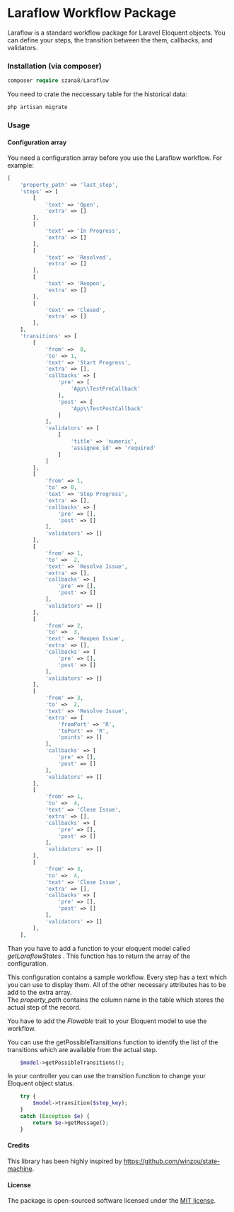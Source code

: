 # Laraflow Workflow Package
Laraflow is a standard workflow package for Laravel Eloquent objects. You can define your steps, the transition between the them, callbacks, and validators.

### Installation (via composer)
```php
composer require szana8/Laraflow
```
You need to crate the neccessary table for the historical data:
```php
php artisan migrate
```

### Usage
#### Configuration array
You need a configuration array before you use the Laraflow workflow. 
For example:
```php
[
    'property_path' => 'last_step',
    'steps' => [
        [
            'text' => 'Open',
            'extra' => []
        ],
        [
            'text' => 'In Progress',
            'extra' => []
        ],
        [
            'text' => 'Resolved',
            'extra' => []
        ],
        [
            'text' => 'Reopen',
            'extra' => []
        ],
        [
            'text' => 'Closed',
            'extra' => []
        ],
    ],
    'transitions' => [
        [
            'from' =>  0,
            'to' => 1,
            'text' => 'Start Progress',
            'extra' => [],
            'callbacks' => [
                'pre' => [
                    'App\\TestPreCallback'
                ],
                'post' => [
                    'App\\TestPostCallback'
                ]
            ],
            'validators' => [
                [
                    'title' => 'numeric',
                    'assignee_id' => 'required'
                ]
            ]
        ],
        [
            'from' => 1,
            'to' => 0,
            'text' => 'Stop Progress',
            'extra' => [],
            'callbacks' => [
                'pre' => [],
                'post' => []
            ],
            'validators' => []
        ],
        [
            'from' => 1,
            'to' =>  2,
            'text' => 'Resolve Issue',
            'extra' => [],
            'callbacks' => [
                'pre' => [],
                'post' => []
            ],
            'validators' => []
        ],
        [
            'from' => 2,
            'to' =>  3,
            'text' => 'Reopen Issue',
            'extra' => [],
            'callbacks' => [
                'pre' => [],
                'post' => []
            ],
            'validators' => []
        ],
        [
            'from' => 3,
            'to' =>  2,
            'text' => 'Resolve Issue',
            'extra' => [
                'fromPort' => 'R',
                'toPort' => 'R',
                'points' => []
            ],
            'callbacks' => [
                'pre' => [],
                'post' => []
            ],
            'validators' => []
        ],
        [
            'from' => 1,
            'to' =>  4,
            'text' => 'Close Issue',
            'extra' => [],
            'callbacks' => [
                'pre' => [],
                'post' => []
            ],
            'validators' => []
        ],
        [
            'from' => 3,
            'to' =>  4,
            'text' => 'Close Issue',
            'extra' => [],
            'callbacks' => [
                'pre' => [],
                'post' => []
            ],
            'validators' => []
        ],
    ],
```
Than you have to add a function to your eloquent model called *getLaraflowStates* . 
This function has to return the array of the configuration.  

This configuration contains a sample workflow. Every step has a text which you can use to display them. 
All of the other necessary attributes has to be add to the extra array.  
The *property_path* contains the column name in the table which stores the actual step of the record.

You have to add the *Flowable* trait to your Eloquent model to use the workflow.  

You can use the getPossibleTransitions function to identify the list of the transitions which are available
from the actual step.
```php
    $model->getPossibleTransitions();
```
In your controller you can use the transition function to change your Eloquent object status.
```php
    try {
        $model->transition($step_key);
    } 
    catch (Exception $e) {
        return $e->getMessage();
    }
```
#### Credits
This library has been highly inspired by https://github.com/winzou/state-machine.

#### License

The package is open-sourced software licensed under the [MIT license](https://opensource.org/licenses/MIT).
